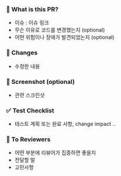 ### 🔎 What is this PR?

- 이슈 : 이슈 링크
- 무슨 이유로 코드를 변경했는지 (optional)
- 어떤 위험이나 장애가 발견되었는지 (optional)

### 📝 Changes

- 수정한 내용

### 📸 Screenshot (optional)

- 관련 스크린샷

### ✅ Test Checklist

- 테스트 계획 또는 완료 사항, change impact ..

### 📮 To Reviewers

- 어떤 부분에 리뷰어가 집중하면 좋을지
- 전달할 말
- 고민사항

